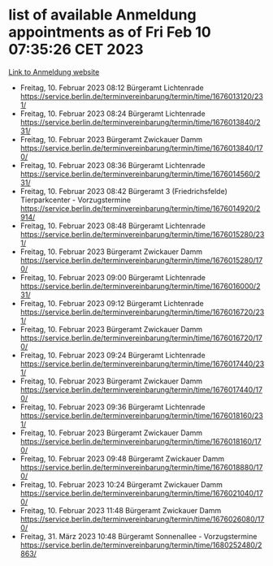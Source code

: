 # list of available Anmeldung appointments as of Fri Feb 10 07:35:26 CET 2023
[Link to Anmeldung website](https://service.berlin.de/terminvereinbarung/termin/tag.php?termin=1&anliegen[]=120686&dienstleisterlist=122210,122217,327316,122219,327312,122227,327314,122231,327346,122243,327348,122254,122252,329742,122260,329745,122262,329748,122271,327278,122273,327274,122277,327276,330436,122280,327294,122282,327290,122284,327292,122291,327270,122285,327266,122286,327264,122296,327268,150230,329760,122294,327284,122312,329763,122314,329775,122304,327330,122311,327334,122309,327332,317869,122281,327352,122279,329772,122283,122276,327324,122274,327326,122267,329766,122246,327318,122251,327320,122257,327322,122208,327298,122226,327300&herkunft=http%3A%2F%2Fservice.berlin.de%2Fdienstleistung%2F120686%2F)
- Freitag, 10. Februar 2023 08:12 Bürgeramt Lichtenrade https://service.berlin.de/terminvereinbarung/termin/time/1676013120/231/
- Freitag, 10. Februar 2023 08:24 Bürgeramt Lichtenrade https://service.berlin.de/terminvereinbarung/termin/time/1676013840/231/
- Freitag, 10. Februar 2023  Bürgeramt Zwickauer Damm https://service.berlin.de/terminvereinbarung/termin/time/1676013840/170/
- Freitag, 10. Februar 2023 08:36 Bürgeramt Lichtenrade https://service.berlin.de/terminvereinbarung/termin/time/1676014560/231/
- Freitag, 10. Februar 2023 08:42 Bürgeramt 3 (Friedrichsfelde) Tierparkcenter - Vorzugstermine https://service.berlin.de/terminvereinbarung/termin/time/1676014920/2914/
- Freitag, 10. Februar 2023 08:48 Bürgeramt Lichtenrade https://service.berlin.de/terminvereinbarung/termin/time/1676015280/231/
- Freitag, 10. Februar 2023  Bürgeramt Zwickauer Damm https://service.berlin.de/terminvereinbarung/termin/time/1676015280/170/
- Freitag, 10. Februar 2023 09:00 Bürgeramt Lichtenrade https://service.berlin.de/terminvereinbarung/termin/time/1676016000/231/
- Freitag, 10. Februar 2023 09:12 Bürgeramt Lichtenrade https://service.berlin.de/terminvereinbarung/termin/time/1676016720/231/
- Freitag, 10. Februar 2023  Bürgeramt Zwickauer Damm https://service.berlin.de/terminvereinbarung/termin/time/1676016720/170/
- Freitag, 10. Februar 2023 09:24 Bürgeramt Lichtenrade https://service.berlin.de/terminvereinbarung/termin/time/1676017440/231/
- Freitag, 10. Februar 2023  Bürgeramt Zwickauer Damm https://service.berlin.de/terminvereinbarung/termin/time/1676017440/170/
- Freitag, 10. Februar 2023 09:36 Bürgeramt Lichtenrade https://service.berlin.de/terminvereinbarung/termin/time/1676018160/231/
- Freitag, 10. Februar 2023  Bürgeramt Zwickauer Damm https://service.berlin.de/terminvereinbarung/termin/time/1676018160/170/
- Freitag, 10. Februar 2023 09:48 Bürgeramt Zwickauer Damm https://service.berlin.de/terminvereinbarung/termin/time/1676018880/170/
- Freitag, 10. Februar 2023 10:24 Bürgeramt Zwickauer Damm https://service.berlin.de/terminvereinbarung/termin/time/1676021040/170/
- Freitag, 10. Februar 2023 11:48 Bürgeramt Zwickauer Damm https://service.berlin.de/terminvereinbarung/termin/time/1676026080/170/
- Freitag, 31. März 2023 10:48 Bürgeramt Sonnenallee - Vorzugstermine https://service.berlin.de/terminvereinbarung/termin/time/1680252480/2863/
